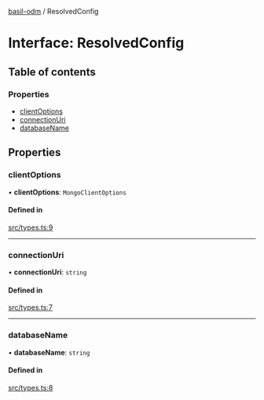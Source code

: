 [basil-odm](../README.md) / ResolvedConfig

# Interface: ResolvedConfig

## Table of contents

### Properties

- [clientOptions](ResolvedConfig.md#clientoptions)
- [connectionUri](ResolvedConfig.md#connectionuri)
- [databaseName](ResolvedConfig.md#databasename)

## Properties

### clientOptions

• **clientOptions**: `MongoClientOptions`

#### Defined in

[src/types.ts:9](https://github.com/anatoo/basil-odm/blob/5f88219/src/types.ts#L9)

___

### connectionUri

• **connectionUri**: `string`

#### Defined in

[src/types.ts:7](https://github.com/anatoo/basil-odm/blob/5f88219/src/types.ts#L7)

___

### databaseName

• **databaseName**: `string`

#### Defined in

[src/types.ts:8](https://github.com/anatoo/basil-odm/blob/5f88219/src/types.ts#L8)
